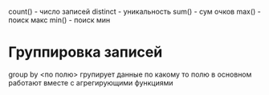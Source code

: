 count() - число записей
distinct - уникальность 
sum() - сум очков 
max() - поиск макс
min() - поиск мин

# Группировка записей

group by <по полю> групирует данные по какому то полю в основном работают вместе с агрегирующими функциями

